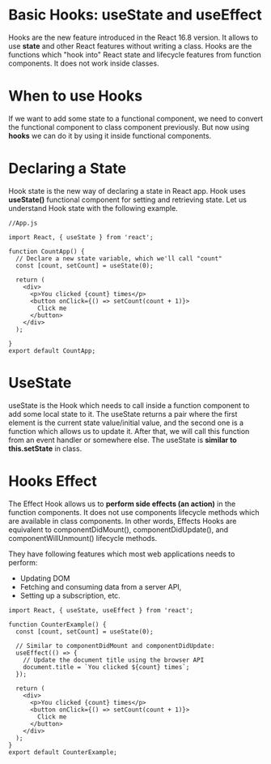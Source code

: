 # Basic Hooks: useState and useEffect

Hooks are the new feature introduced in the React 16.8 version. It allows to use **state** and other React features without writing a class. Hooks are the functions which "hook into" React state and lifecycle features from function components. It does not work inside classes.

# When to use Hooks
If we want to add some state to a functional component, we need to convert the functional component to class component previously. But now using **hooks** we can do it by using it inside functional components.

# Declaring a State 

Hook state is the new way of declaring a state in React app. Hook uses **useState()** functional component for setting and retrieving state. Let us understand Hook state with the following example.

```
//App.js

import React, { useState } from 'react';  
  
function CountApp() {  
  // Declare a new state variable, which we'll call "count"  
  const [count, setCount] = useState(0);  
  
  return (  
    <div>  
      <p>You clicked {count} times</p>  
      <button onClick={() => setCount(count + 1)}>  
        Click me  
      </button>  
    </div>  
  );  

}  
export default CountApp;  
```
# UseState

useState is the Hook which needs to call inside a function component to add some local state to it. The useState returns a pair where the first element is the current state value/initial value, and the second one is a function which allows us to update it. After that, we will call this function from an event handler or somewhere else. The useState is **similar to this.setState** in class. 


# Hooks Effect

The Effect Hook allows us to **perform side effects (an action)** in the function components. It does not use components lifecycle methods which are available in class components. In other words, Effects Hooks are equivalent to componentDidMount(), componentDidUpdate(), and componentWillUnmount() lifecycle methods.

They have following features which most web applications needs to perform:
* Updating DOM
* Fetching and consuming data from a server API,
* Setting up a subscription, etc.

```
import React, { useState, useEffect } from 'react';  
  
function CounterExample() {  
  const [count, setCount] = useState(0);  
  
  // Similar to componentDidMount and componentDidUpdate:  
  useEffect(() => {  
    // Update the document title using the browser API  
    document.title = `You clicked ${count} times`;  
  });  
  
  return (  
    <div>  
      <p>You clicked {count} times</p>  
      <button onClick={() => setCount(count + 1)}>  
        Click me  
      </button>  
    </div>  
  );  
}  
export default CounterExample;  
```

